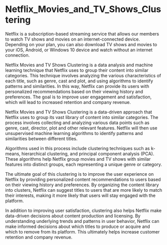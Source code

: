 # Netflix_Movies_and_TV_Shows_Clustering
Netflix is a subscription-based streaming service that allows our members to watch TV shows and movies on an internet-connected device. Depending on your plan, you can also download TV shows and movies to your iOS, Android, or Windows 10 device and watch without an internet connection.


Netflix Movies and TV Shows Clustering is a data analysis and machine learning technique that Netflix uses to group their content into similar categories. This technique involves analyzing the various characteristics of each title, such as genre, cast and plot, and using algorithms to identify patterns and similarities. In this way, Netflix can provide its users with personalized recommendations based on their viewing history and preferences. The goal is to improve user engagement and satisfaction, which will lead to increased retention and company revenue.

Netflix Movies and TV Shows Clustering is a data-driven approach that Netflix uses to group its vast library of content into similar categories. The process involves collecting and analyzing various data points such as genre, cast, director, plot and other relevant features. Netflix will then use unsupervised machine learning algorithms to identify patterns and similarities between different titles.

Algorithms used in this process include clustering techniques such as k-means, hierarchical clustering, and principal component analysis (PCA). These algorithms help Netflix group movies and TV shows with similar features into distinct groups, each representing a unique genre or category.

The ultimate goal of this clustering is to improve the user experience on Netflix by providing personalized content recommendations to users based on their viewing history and preferences. By organizing the content library into clusters, Netflix can suggest titles to users that are more likely to match their interests, making it more likely that users will stay engaged with the platform.

In addition to improving user satisfaction, clustering also helps Netflix make data-driven decisions about content production and licensing. By understanding underlying trends and patterns in user behavior, Netflix can make informed decisions about which titles to produce or acquire and which to remove from its platform. This ultimately helps increase customer retention and company revenue.
